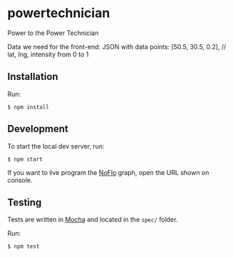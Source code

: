 # powertechnician

Power to the Power Technician

Data we need for the front-end: JSON with data points: [50.5, 30.5, 0.2], // lat, lng, intensity from 0 to 1

## Installation

Run:

```
$ npm install
```

## Development

To start the local dev server, run:

```
$ npm start
```

If you want to live program the [NoFlo](https://noflojs.org) graph, open the URL shown on console.

## Testing

Tests are written in [Mocha](https://mochajs.org/) and located in the `spec/` folder.

Run:

```
$ npm test
```
